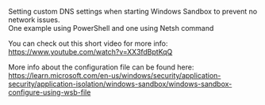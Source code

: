 Setting custom DNS settings when starting Windows Sandbox to prevent no network issues.   
One example using PowerShell and one using Netsh command  

You can check out this short video for more info:  
https://www.youtube.com/watch?v=XX3fdBptKqQ

More info about the configuration file can be found here:  
https://learn.microsoft.com/en-us/windows/security/application-security/application-isolation/windows-sandbox/windows-sandbox-configure-using-wsb-file
